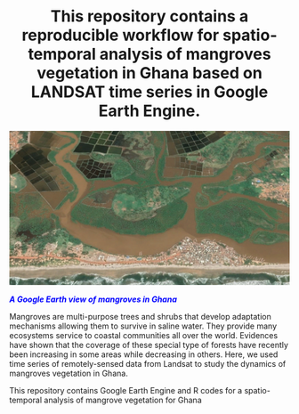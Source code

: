 <center> <h1>This repository contains a reproducible workflow for spatio-temporal analysis of mangroves vegetation in Ghana based on LANDSAT time series in Google Earth Engine.</h1> </center>

<div class="figure" style="text-align: left">
<img src="./Mangrove_Ghana.png" alt="a plot of mtcars"  />
<p class="caption"><i><b><font color="blue">A Google Earth view of mangroves in Ghana</font></b></i></p>
</div>

Mangroves are multi-purpose trees and shrubs that develop adaptation mechanisms allowing them to survive in saline water. They provide many ecosystems service to coastal communities all over the world. Evidences have shown that the coverage of these special type of forests have recently been increasing in some areas while decreasing in others. Here, we used time series of remotely-sensed data from Landsat to study the dynamics of mangroves vegetation in Ghana.

This repository contains Google Earth Engine and R codes for a spatio-temporal analysis of mangrove vegetation for Ghana
```
            
```
